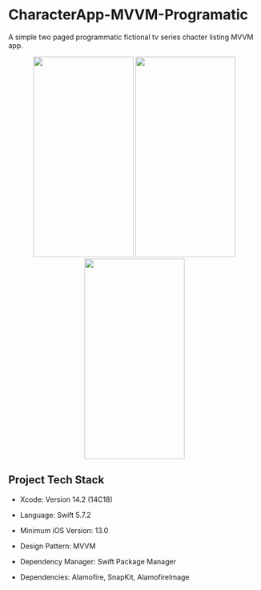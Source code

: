 # CharacterApp-MVVM-Programatic

A simple two paged programmatic fictional tv series chacter listing MVVM app.

<p align="center">

<img src="" width="200" height="400">

<img src="" width="200" height="400">

<img src="" width="200" height="400">

</p>

## Project Tech Stack

* Xcode: Version 14.2 (14C18)

* Language: Swift 5.7.2

* Minimum iOS Version: 13.0

* Design Pattern: MVVM

* Dependency Manager: Swift Package Manager

* Dependencies: Alamofire, SnapKit, AlamofireImage
